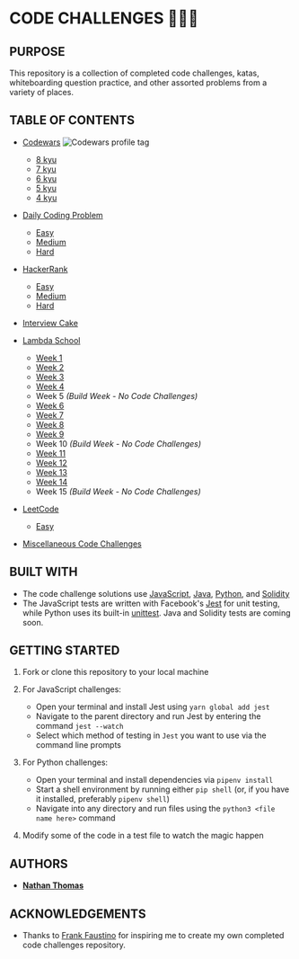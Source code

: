# CODE CHALLENGES 👨🏻‍💻

## PURPOSE

This repository is a collection of completed code challenges, katas, whiteboarding question practice, and other assorted problems from a variety of places.

## TABLE OF CONTENTS

-   [Codewars](src/codewars/) <img src="https://www.codewars.com/users/nwthomas/badges/micro" alt="Codewars profile tag" />

    -   [8 kyu](src/codewars/8-kyu/8-kyu.md)
    -   [7 kyu](src/codewars/7-kyu/7-kyu.md)
    -   [6 kyu](src/codewars/6-kyu/6-kyu.md)
    -   [5 kyu](src/codewars/5-kyu/5-kyu.md)
    -   [4 kyu](src/codewars/4-kyu/4-kyu.md)

-   [Daily Coding Problem](src/daily-coding-problem)

    -   [Easy](src/daily-coding-problem/easy)
    -   [Medium](src/daily-coding-problem/medium)
    -   [Hard](src/daily-coding-problem/hard)

-   [HackerRank](src/hacker-rank/)

    -   [Easy](src/hacker-rank/easy)
    -   [Medium](src/hacker-rank/medium)
    -   [Hard](src/hacker-rank/hard)

-   [Interview Cake](src/interview-cake/)

-   [Lambda School](src/lambda-school/)

    -   [Week 1](src/lambda-school/week-1/week-1.md)
    -   [Week 2](src/lambda-school/week-2/week-2.md)
    -   [Week 3](src/lambda-school/week-3/week-3.md)
    -   [Week 4](src/lambda-school/week-4/week-4.md)
    -   Week 5 _(Build Week - No Code Challenges)_
    -   [Week 6](src/lambda-school/week-6/week-6.md)
    -   [Week 7](src/lambda-school/week-7/week-7.md)
    -   [Week 8](src/lambda-school/week-8/week-8.md)
    -   [Week 9](src/lambda-school/week-9/week-9.md)
    -   Week 10 _(Build Week - No Code Challenges)_
    -   [Week 11](src/lambda-school/week-11/week-11.md)
    -   [Week 12](src/lambda-school/week-12/week-12.md)
    -   [Week 13](src/lambda-school/week-13/week-13.md)
    -   [Week 14](src/lambda-school/week-14/week-14.md)
    -   Week 15 _(Build Week - No Code Challenges)_

-   [LeetCode](src/leetcode/)

    -   [Easy](src/leetcode/easy/easy.md)

-   [Miscellaneous Code Challenges](src/miscellaneous-code-challenges/misc-code-challenges.md)

## BUILT WITH

-   The code challenge solutions use [JavaScript](https://www.ecma-international.org/ecma-262/6.0/), [Java](https://www.java.com/en/), [Python](https://www.python.org/), and [Solidity](https://solidity.readthedocs.io/en/v0.4.24/index.html)
-   The JavaScript tests are written with Facebook's [Jest](https://jestjs.io/en/) for unit testing, while Python uses its built-in [unittest](https://docs.python.org/3.7/library/unittest.html#assert-methods). Java and Solidity tests are coming soon.

## GETTING STARTED

1. Fork or clone this repository to your local machine

2. For JavaScript challenges:

    - Open your terminal and install Jest using `yarn global add jest`
    - Navigate to the parent directory and run Jest by entering the command `jest --watch`
    - Select which method of testing in `Jest` you want to use via the command line prompts

3. For Python challenges:

    - Open your terminal and install dependencies via `pipenv install`
    - Start a shell environment by running either `pip shell` (or, if you have it installed, preferably `pipenv shell`)
    - Navigate into any directory and run files using the `python3 <file name here>` command

4. Modify some of the code in a test file to watch the magic happen

## AUTHORS

-   [**Nathan Thomas**](https://github.com/nwthomas)

## ACKNOWLEDGEMENTS

-   Thanks to [Frank Faustino](https://github.com/frankfaustino) for inspiring me to create my own completed code challenges repository.
